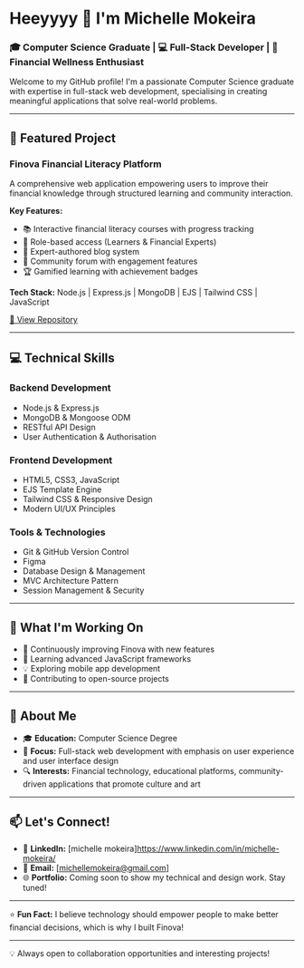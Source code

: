 # Heeyyyy 🤪 I'm Michelle Mokeira

### 🎓 Computer Science Graduate | 💻 Full-Stack Developer | 🚀 Financial Wellness Enthusiast

Welcome to my GitHub profile! I'm a passionate Computer Science graduate with expertise in full-stack web development, specialising in creating meaningful applications that solve real-world problems.

---

## 🚀 Featured Project

### **Finova Financial Literacy Platform**
A comprehensive web application empowering users to improve their financial knowledge through structured learning and community interaction.

**Key Features:**
- 📚 Interactive financial literacy courses with progress tracking
- 👥 Role-based access (Learners & Financial Experts)
- 📝 Expert-authored blog system
- 💬 Community forum with engagement features
- 🏆 Gamified learning with achievement badges

**Tech Stack:** Node.js | Express.js | MongoDB | EJS | Tailwind CSS | JavaScript

[🔗 View Repository](https://github.com/michmokeira/Finova-Financial-Literacy-Platform)

---

## 💻 Technical Skills

### **Backend Development**
- Node.js & Express.js
- MongoDB & Mongoose ODM
- RESTful API Design
- User Authentication & Authorisation

### **Frontend Development** 
- HTML5, CSS3, JavaScript
- EJS Template Engine
- Tailwind CSS & Responsive Design
- Modern UI/UX Principles

### **Tools & Technologies**
- Git & GitHub Version Control
- Figma
- Database Design & Management
- MVC Architecture Pattern
- Session Management & Security

---

## 🎯 What I'm Working On

- 🔧 Continuously improving Finova with new features
- 📖 Learning advanced JavaScript frameworks
- 💡 Exploring mobile app development
- 🌱 Contributing to open-source projects

---

## 🌟 About Me

- 🎓 **Education:** Computer Science Degree
- 💼 **Focus:** Full-stack web development with emphasis on user experience and user interface design
- 🔍 **Interests:** Financial technology, educational platforms, community-driven applications that promote culture and art
---

## 📫 Let's Connect!

- 💼 **LinkedIn:** [michelle mokeira]https://www.linkedin.com/in/michelle-mokeira/ 
- 📧 **Email:** [michellemokeira@gmail.com]
- 🌐 **Portfolio:** Coming soon to show my technical and design work. Stay tuned!
---

⭐ **Fun Fact:** I believe technology should empower people to make better financial decisions, which is why I built Finova!

---

💡 Always open to collaboration opportunities and interesting projects!
